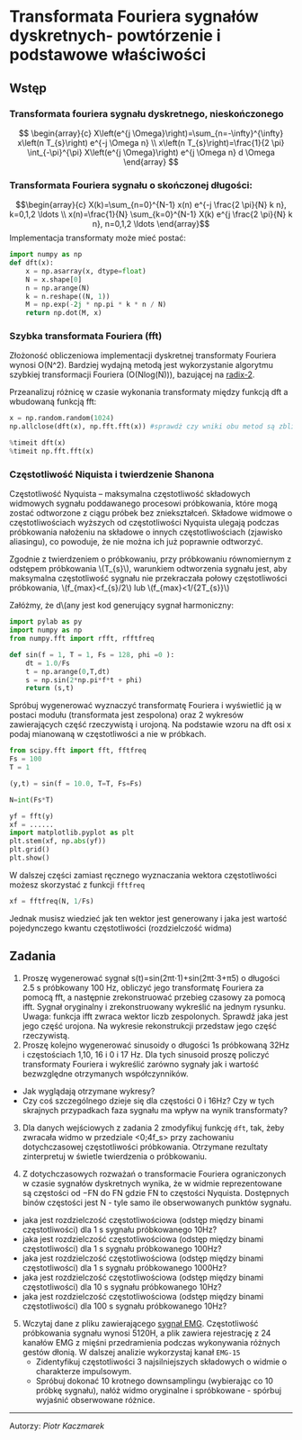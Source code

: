 # Transformata Fouriera sygnałów dyskretnych- powtórzenie i podstawowe właściwości

## Wstęp
### Transformata fouriera sygnału dyskretnego, nieskończonego
<!-- ![wzór](./_images/lab01/discrete_inf_fft.png) -->
$$
\begin{array}{c}
X\left(e^{j \Omega}\right)=\sum_{n=-\infty}^{\infty} x\left(n T_{s}\right) e^{-j \Omega n} \\
x\left(n T_{s}\right)=\frac{1}{2 \pi} \int_{-\pi}^{\pi} X\left(e^{j \Omega}\right) e^{j \Omega n} d \Omega
\end{array}
$$

### Transformata Fouriera sygnału o skończonej długości:
<!-- ![wzór](./_images/lab01/dft_fin.png) -->
$$\begin{array}{c}
X(k)=\sum_{n=0}^{N-1} x(n) e^{-j \frac{2 \pi}{N} k n}, k=0,1,2 \ldots \\
x(n)=\frac{1}{N} \sum_{k=0}^{N-1} X(k) e^{j \frac{2 \pi}{N} k n}, n=0,1,2 \ldots
\end{array}$$
Implementacja transformaty może mieć postać:
``` python
import numpy as np
def dft(x):
    x = np.asarray(x, dtype=float)
    N = x.shape[0]
    n = np.arange(N)
    k = n.reshape((N, 1))
    M = np.exp(-2j * np.pi * k * n / N)
    return np.dot(M, x)
```

### Szybka transformata Fouriera (fft)
Złożoność obliczeniowa implementacji dyskretnej transformaty Fouriera wynosi O(N^2). Bardziej wydajną metodą jest wykorzystanie algorytmu szybkiej transformacji Fouriera (O(Nlog(N))), bazującej na [radix-2](https://en.wikipedia.org/wiki/Cooley%E2%80%93Tukey_FFT_algorithm).

Przeanalizuj różnicę w czasie wykonania transformaty między funkcją dft a wbudowaną funkcją fft:
``` python
x = np.random.random(1024)
np.allclose(dft(x), np.fft.fft(x)) #sprawdż czy wniki obu metod są zbliżone

%timeit dft(x)
%timeit np.fft.fft(x)
```
### Częstotliwość Niquista i twierdzenie Shanona
Częstotliwość Nyquista – maksymalna częstotliwość składowych widmowych sygnału poddawanego procesowi próbkowania, które mogą zostać odtworzone z ciągu próbek bez zniekształceń. Składowe widmowe o częstotliwościach wyższych od częstotliwości Nyquista ulegają podczas próbkowania nałożeniu na składowe o innych częstotliwościach (zjawisko aliasingu), co powoduje, że nie można ich już poprawnie odtworzyć.

Zgodnie z twierdzeniem o próbkowaniu, przy próbkowaniu równomiernym z odstępem próbkowania \\(T_{s}\\), warunkiem odtworzenia sygnału jest, aby maksymalna częstotliwość sygnału nie przekraczała połowy częstotliwości próbkowania, \\(f_{max}<f_{s}/2\\) lub \\(f_{max}<1/{2T_{s}}\\)

Załóżmy, że d\\(any jest kod generujący sygnał harmoniczny:
``` python
import pylab as py
import numpy as np
from numpy.fft import rfft, rfftfreq

def sin(f = 1, T = 1, Fs = 128, phi =0 ):
	dt = 1.0/Fs
	t = np.arange(0,T,dt)
	s = np.sin(2*np.pi*f*t + phi)
	return (s,t)	
```

Spróbuj wygenerować wyznaczyć transformatę Fouriera i wyświetlić ją w postaci modułu (transformata jest zespolona) oraz 2 wykresów zawierających część rzeczywistą i urojoną. Na podstawie wzoru na dft osi x podaj mianowaną w częstotliwości a nie w próbkach. 

``` python
from scipy.fft import fft, fftfreq
Fs = 100
T = 1

(y,t) = sin(f = 10.0, T=T, Fs=Fs)

N=int(Fs*T)

yf = fft(y)
xf = ......
import matplotlib.pyplot as plt
plt.stem(xf, np.abs(yf))
plt.grid()
plt.show()
```
W dalszej części zamiast ręcznego wyznaczania wektora częstotliwości możesz skorzystać z funkcji `fftfreq`
``` python
xf = fftfreq(N, 1/Fs)
```
Jednak musisz wiedzieć jak ten wektor jest generowany i jaka jest wartość pojedynczego kwantu częstotliwości (rozdzielczość widma)

## Zadania
1. Proszę wygenerować sygnał s(t)=sin(2πt⋅1)+sin(2πt⋅3+π5) o długości 2.5 s próbkowany 100 Hz, obliczyć jego transformatę Fouriera za pomocą fft, a następnie zrekonstruować przebieg czasowy za pomocą ifft. Sygnał oryginalny i zrekonstruowany wykreślić na jednym rysunku. Uwaga: funkcja ifft zwraca wektor liczb zespolonych. Sprawdź jaka jest jego część urojona. Na wykresie rekonstrukcji przedstaw jego część rzeczywistą.
2. Proszę kolejno wygenerować sinusoidy o długości 1s próbkowaną 32Hz i częstościach 1,10, 16 i 0 i 17 Hz. Dla tych sinusoid proszę policzyć transformaty Fouriera i wykreślić zarówno sygnały jak i wartość bezwzględne otrzymanych współczynników.
- Jak wyglądają otrzymane wykresy?
- Czy coś szczególnego dzieje się dla częstości 0 i 16Hz? Czy w tych skrajnych przypadkach faza sygnału ma wpływ na wynik transformaty?

3. Dla danych wejściowych z zadania 2 zmodyfikuj funkcję `dft`, tak, żeby zwracała widmo w przedziale <0;4f_s> przy zachowaniu dotychczasowej częstotliwości próbkowania. Otrzymane rezultaty zinterpretuj w świetle twierdzenia o próbkowaniu.

4. Z dotychczasowych rozważań o transformacie Fouriera ograniczonych w czasie sygnałów dyskretnych wynika, że w widmie reprezentowane są częstości od −FN do FN gdzie FN to częstości Nyquista. Dostępnych binów częstości jest N - tyle samo ile obserwowanych punktów sygnału.

- jaka jest rozdzielczość częstotliwościowa (odstęp między binami częstotliwości)  dla 1 s sygnału próbkowanego 10Hz?
- jaka jest rozdzielczość częstotliwościowa (odstęp między binami częstotliwości)  dla 1 s sygnału próbkowanego 100Hz?
- jaka jest rozdzielczość częstotliwościowa (odstęp między binami częstotliwości)  dla 1 s sygnału próbkowanego 1000Hz?
- jaka jest rozdzielczość częstotliwościowa (odstęp między binami częstotliwości)  dla 10 s sygnału próbkowanego 10Hz?
- jaka jest rozdzielczość częstotliwościowa (odstęp między binami częstotliwości)  dla 100 s sygnału próbkowanego 10Hz?

5. Wczytaj dane z pliku zawierającego [sygnał EMG](https://chmura.put.poznan.pl/s/G285gnQVuCnfQAx/download?path=%2FData-HDF5&files=emg_gestures-12-repeats_short-2018-04-12-14-05-19-091.hdf5). Częstotliwość próbkowania sygnału wynosi 5120H, a plik zawiera rejestrację z 24 kanałów EMG z mięśni przedramienia podczas wykonywania różnych gestów dłonią. W dalszej analizie wykorzystaj kanał `EMG-15`
   - Zidentyfikuj częstotliwości 3 najsilniejszych składowych o widmie o charakterze impulsowym.
   - Spróbuj dokonać 10 krotnego downsamplingu (wybierając co 10 próbkę sygnału), nałóż widmo oryginalne i spróbkowane - spórbuj wyjaśnić obserwowane różnice.
   
   


<!-- 4. Metodą na zwiększanie ilości binów w transformacie Fouriera jest przedłużanie sygnału zerami (zero-padding). Jest to szczególny przypadek następującego podejścia: Nasz "prawdziwy" sygnał jest długi. Oglądamy go przez prostokątne okno, które ma wartość 1 na odcinku czasu, dla którego próbki mamy dostępne i 0 dla pozostałego czasu (więcej o różnych oknach będzie na kolejnych zajęciach). W efekcie możemy myśleć, że oglądany przez nas sygnał to efekt przemnożenia "prawdziwego" sygnału przez okno. Efekty takiego przedłużania proszę zbadać:

- dla sygnału sinusoidalnego o dł. 0.1s i częstości 10Hz próbkowanego 100 Hz
- dla sygnału sinusoidalnego o dł. 0.1s i częstości 22Hz próbkowanego 100 Hz
- dla sygnału będącego suma dwóch powyższych

Jak można zinterpretować wyniki tego eksperymentu w świetle twierdzenia o splocie? -->



---
Autorzy: *Piotr Kaczmarek*
